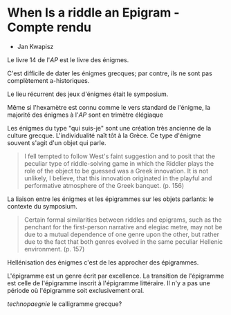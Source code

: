 # When Is a riddle an Epigram - Compte rendu
- Jan Kwapisz

Le livre 14 de l'*AP* est le livre des énigmes.

C'est difficile de dater les énigmes grecques; par contre, ils ne sont pas complètement a-historiques.

Le lieu récurrent des jeux d'énigmes était le symposium.

Même si l'hexamètre est connu comme le vers standard de l'énigme, la majorité des énigmes à l'*AP* sont en trimètre élégiaque

Les énigmes du type "qui suis-je" sont une création très ancienne de la culture grecque. L'individualité naît tôt à la Grèce. Ce type d'énigme souvent s'agit d'un objet qui parle.

> I fell tempted to follow West's faint suggestion and to posit that the peculiar type of riddle-solving game in which the Riddler plays the role of the object to be guessed was a Greek innovation. It is not unlikely, I believe, that this innovation originated in the playful and performative atmosphere of the Greek banquet.  (p. 156)

La liaison entre les énigmes et les épigrammes sur les objets parlants: le contexte du symposium.

> Certain formal similarities between riddles and epigrams, such as the penchant for the first-person narrative and elegiac metre, may not be due to a mutual dependence of one genre upon the other, but rather due to the fact that both genres evolved in the same peculiar Hellenic environment. (p. 157)

Hellénisation des énigmes c'est de les approcher des épigrammes.

L'épigramme est un genre écrit par excellence. La transition de l'épigramme est celle de l'épigramme inscrit à l'épigramme littéraire. Il n'y a pas une période où l'épigramme soit exclusivement oral.

*technopaegnie* le calligramme grecque?  
